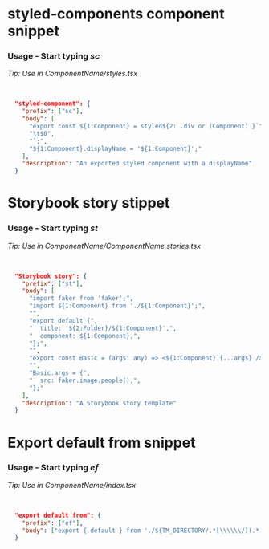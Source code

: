 # styled-components component snippet

### Usage - Start typing _sc_

_Tip: Use in ComponentName/styles.tsx_

<br/>

```json
  "styled-component": {
    "prefix": ["sc"],
    "body": [
      "export const ${1:Component} = styled${2: .div or (Component) }`",
      "\t$0",
      "`;",
      "${1:Component}.displayName = '${1:Component}';"
    ],
    "description": "An exported styled component with a displayName"
  }
```

# Storybook story stippet

### Usage - Start typing _st_

_Tip: Use in ComponentName/ComponentName.stories.tsx_

<br/>

```json
  "Storybook story": {
    "prefix": ["st"],
    "body": [
      "import faker from 'faker';",
      "import ${1:Component} from './${1:Component}';",
      "",
      "export default {",
      "  title: '${2:Folder}/${1:Component}',",
      "  component: ${1:Component},",
      "};",
      "",
      "export const Basic = (args: any) => <${1:Component} {...args} />;",
      "",
      "Basic.args = {",
      "  src: faker.image.people(),",
      "};"
    ],
    "description": "A Storybook story template"
  }
```

# Export default from snippet

### Usage - Start typing _ef_

_Tip: Use in ComponentName/index.tsx_

<br/>

```json
  "export default from": {
    "prefix": ["ef"],
    "body": ["export { default } from './${TM_DIRECTORY/.*[\\\\\\/](.*)$/$1/}'"]
  }
```

